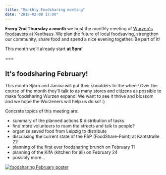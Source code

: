 ```yaml
---
title: "Monthly Foodsharing meeting"
date: "2018-02-08 17:00"
---
```


**Every 2nd Thursday a month** we host the monthly meeting of [Wurzen's foodsavers](../../about/foodsharing) at Kanthaus.
We plan the future of local foodsaving, strengthen our community, share food and spend a nice evening together. Be part of it!

This month we'll already start **at 5pm**!

===

## It's foodsharing February!

This month Björn and Janina will put their shoulders to the wheel! Over the course of the month they'll talk to as many stores and citizens as possible to make foodsharing Wurzen expand. We want to see it thrive and blossom and we hope the Wurzeners will help us do so! :)

Concrete topics of this meeting are:
- summary of the planned actions & distribution of tasks
- find more volunteers to roam the streets and talk to people?
- organize saved food from Leipzig to distribute
- discussing the current state of the FSP (FoodShare-Point) at Kantstraße 22
- planning of the first ever foodsharing brunch on February 11
- planning of the KifA (kitchen for all) on February 24
- possibly more...

[![foodsharing February poster](/pics/fs_wu-Feb_small.jpg)](/pics/fs_wu-Feb.pdf)
